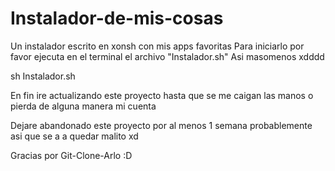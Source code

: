 # Instalador-de-mis-cosas
Un instalador escrito en xonsh con mis apps favoritas
Para iniciarlo por favor ejecuta en el terminal el archivo "Instalador.sh"
Asi masomenos xdddd


sh Instalador.sh


En fin ire actualizando este proyecto hasta que se me caigan las manos o pierda de alguna manera mi cuenta


Dejare abandonado este proyecto por al menos 1 semana probablemente asi que se a a quedar malito xd

Gracias por Git-Clone-Arlo :D
